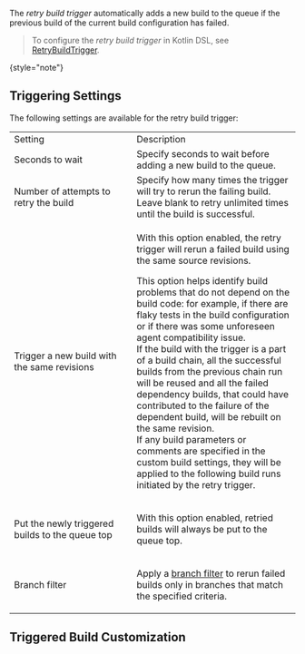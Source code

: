 [//]: # (title: Configuring Retry Build Triggers)
[//]: # (auxiliary-id: Configuring Retry Build Triggers)

The _retry build trigger_ automatically adds a new build to the queue if the previous build of the current build configuration has failed.

> To configure the _retry build trigger_ in Kotlin DSL, see [RetryBuildTrigger](https://www.jetbrains.com/help/teamcity/kotlin-dsl-documentation/triggers/retry-build-trigger/index.html).
>
{style="note"}

## Triggering Settings

The following settings are available for the retry build trigger:

<table>

<tr>

<td width="200">Setting</td>

<td>Description</td>

</tr>

<tr>

<td>Seconds to wait</td>

<td>Specify seconds to wait before adding a new build to the queue.</td>

</tr>

<tr>

<td>Number of attempts to retry the build</td>

<td>Specify how many times the trigger will try to rerun the failing build. Leave blank to retry unlimited times until the build is successful.</td>

</tr>

<tr>

<td>Trigger a new build with the same revisions</td>

<td>

With this option enabled, the retry trigger will rerun a failed build using the same source revisions.

This option helps identify build problems that do not depend on the build code: for example, if there are flaky tests in the build configuration or if there was some unforeseen agent compatibility issue.   
If the build with the trigger is a part of a build chain, all the successful builds from the previous chain run will be reused and all the failed dependency builds, that could have contributed to the failure of the dependent build, will be rebuilt on the same revision.   
If any build parameters or comments are specified in the custom build settings, they will be applied to the following build runs initiated by the retry trigger.
    
</td>

</tr>

<tr>

<td>Put the newly triggered builds to the queue top</td>

<td>

With this option enabled, retried builds will always be put to the queue top.

</td>

</tr>

<tr>

<td>Branch filter</td>

<td>

Apply a [branch filter](branch-filter.md) to rerun failed builds only in branches that match the specified criteria.

</td>

</tr>

</table>

## Triggered Build Customization

<include from="configuring-vcs-triggers.md" element-id="triggered-build-customization"/>
